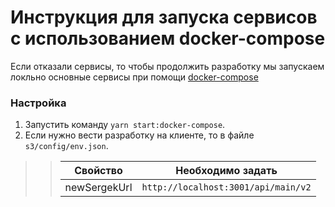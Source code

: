 # Инструкция для запуска сервисов с использованием docker-compose

Если отказали сервисы, то чтобы продолжить разработку мы запускаем локльно основные сервисы при помощи [docker-compose](./docker-compose.development.yml)

### Настройка

1. Запустить команду `yarn start:docker-compose`.
2. Если нужно вести разработку на клиенте, то в файле `s3/config/env.json`.
>>| Свойство     | Необходимо задать                   |
>>| ------------ | ----------------------------------- |
>>| newSergekUrl | `http://localhost:3001/api/main/v2` |
